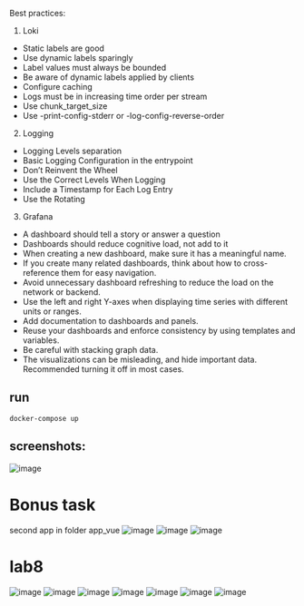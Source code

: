 
Best practices:
1. Loki
- Static labels are good
- Use dynamic labels sparingly
- Label values must always be bounded
- Be aware of dynamic labels applied by clients
- Configure caching
- Logs must be in increasing time order per stream
- Use chunk_target_size
- Use -print-config-stderr or -log-config-reverse-order
2. Logging 
- Logging Levels separation
- Basic Logging Configuration in the entrypoint
- Don’t Reinvent the Wheel
- Use the Correct Levels When Logging
- Include a Timestamp for Each Log Entry
- Use the Rotating
3. Grafana 
- A dashboard should tell a story or answer a question
- Dashboards should reduce cognitive load, not add to it
- When creating a new dashboard, make sure it has a meaningful name.
- If you create many related dashboards, think about how to cross-reference them for easy navigation.
- Avoid unnecessary dashboard refreshing to reduce the load on the network or backend.
- Use the left and right Y-axes when displaying time series with different units or ranges.
- Add documentation to dashboards and panels.
- Reuse your dashboards and enforce consistency by using templates and variables.
- Be careful with stacking graph data.
- The visualizations can be misleading, and hide important data. Recommended turning it off in most cases.

## run
```
docker-compose up
```
## screenshots:
![image](./screenshots/2.png)

# Bonus task
second app in folder app_vue
![image](./screenshots/3.png)
![image](./screenshots/4.png)
![image](./screenshots/5.png)

# lab8
![image](./screenshots/02.png)
![image](./screenshots/03.png)
![image](./screenshots/04.png)
![image](./screenshots/07.png)
![image](./screenshots/05.png)
![image](./screenshots/08.png)
![image](./screenshots/06.png)

